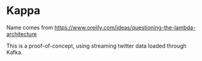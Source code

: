 # Kappa

Name comes from https://www.oreilly.com/ideas/questioning-the-lambda-architecture

This is a proof-of-concept, using streaming twitter data loaded through Kafka.
